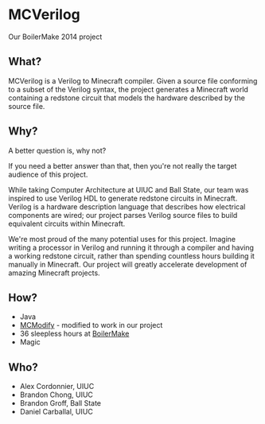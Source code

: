 MCVerilog
=========

Our BoilerMake 2014 project

What?
-----

MCVerilog is a Verilog to Minecraft compiler. Given a source file conforming to a subset of the Verilog syntax, the project generates a Minecraft world containing a redstone circuit that models the hardware described by the source file.

Why?
----
A better question is, why not?

If you need a better answer than that, then you're not really the target audience of this project.

While taking Computer Architecture at UIUC and Ball State, our team was inspired to use Verilog HDL to generate redstone circuits in Minecraft. Verilog is a hardware description language that describes how electrical components are wired; our project parses Verilog source files to build equivalent circuits within Minecraft.

We're most proud of the many potential uses for this project. Imagine writing a processor in Verilog and running it through a compiler and having a working redstone circuit, rather than spending countless hours building it manually in Minecraft. Our project will greatly accelerate development of amazing Minecraft projects.

How?
----
* Java
* [MCModify](https://github.com/LB--/MCModify) - modified to work in our project
* 36 sleepless hours at [BoilerMake](http://boilermake.org)
* Magic

Who?
----
* Alex Cordonnier, UIUC
* Brandon Chong, UIUC
* Brandon Groff, Ball State
* Daniel Carballal, UIUC
